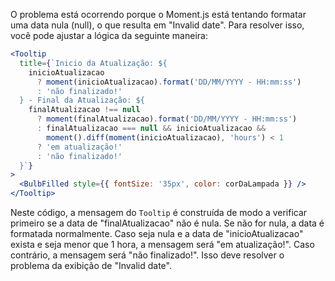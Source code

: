 O problema está ocorrendo porque o Moment.js está tentando formatar uma data nula (null), o que resulta em "Invalid date". Para resolver isso, você pode ajustar a lógica da seguinte maneira:

```jsx
<Tooltip
  title={`Inicio da Atualização: ${
    inicioAtualizacao
      ? moment(inicioAtualizacao).format('DD/MM/YYYY - HH:mm:ss')
      : 'não finalizado!'
  } - Final da Atualização: ${
    finalAtualizacao !== null
      ? moment(finalAtualizacao).format('DD/MM/YYYY - HH:mm:ss')
      : finalAtualizacao === null && inicioAtualizacao &&
        moment().diff(moment(inicioAtualizacao), 'hours') < 1
      ? 'em atualização!'
      : 'não finalizado!'
  }`}
>
  <BulbFilled style={{ fontSize: '35px', color: corDaLampada }} />
</Tooltip>
```

Neste código, a mensagem do `Tooltip` é construída de modo a verificar primeiro se a data de "finalAtualizacao" não é nula. Se não for nula, a data é formatada normalmente. Caso seja nula e a data de "inicioAtualizacao" exista e seja menor que 1 hora, a mensagem será "em atualização!". Caso contrário, a mensagem será "não finalizado!". Isso deve resolver o problema da exibição de "Invalid date".